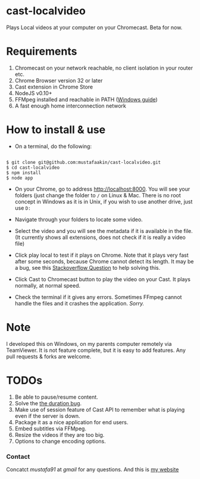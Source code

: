 cast-localvideo
===============

Plays Local videos at your computer on your Chromecast. Beta for now.  

Requirements
============

1.	Chromecast on your network reachable, no client isolation in your router etc.
2. 	Chrome Browser version 32 or later
3. 	Cast extension in Chrome Store
4. 	NodeJS v0.10+
5. 	FFMpeg installed and reachable in PATH ([Windows guide](http://www.wikihow.com/Install-FFmpeg-on-Windows)) 
6.	A fast enough home interconnection network

How to install & use
====================

* 	On a terminal, do the following:

```

$ git clone git@github.com:mustafaakin/cast-localvideo.git
$ cd cast-localvideo
$ npm install
$ node app

```

* On your Chrome, go to address [http://localhost:8000](http://localhost:8000). You will see your folders (just change the folder to `/` on Linux & Mac. There is no root concept in Windows as it is in Unix, if you wish to use another drive, just use `D:` 

* Navigate through your folders to locate some video.
* Select the video and you will see the metadata if it is available in the file. (It currently shows all extensions, does not check if it is really a video file)
* Click play local to test if it plays on Chrome. Note that it plays very fast after some seconds, because Chrome cannot detect its length. It may be a bug, see this [Stackoverflow Question](http://stackoverflow.com/questions/21615089/http-header-for-duration-of-a-mp4-for-html-5-video) to help solving this. 
* Click Cast to Chromecast button to play the video on your Cast. It plays normally, at normal speed.
* Check the terminal if it gives any errors. Sometimes FFmpeg cannot handle the files and it crashes the application. *Sorry.*

Note
====

I developed this on Windows, on my parents computer remotely via TeamViewer. It is not feature complete, but it is easy to add features. Any pull requests & forks are welcome.  

TODOs
=====

1.	Be able to pause/resume content.
2.	Solve the [the duration bug](http://stackoverflow.com/questions/21615089/http-header-for-duration-of-a-mp4-for-html-5-video).
3.	Make use of session feature of Cast API to remember what is playing even if the server is down.
4.	Package it as a nice application for end users.
5.	Embed subtitles via FFMpeg.
6.	Resize the videos if they are too big.
7.	Options to change encoding options.

### Contact
Concatct *mustafa91* at *gmail* for any questions. And this is [my website](http://mustafaak.in)